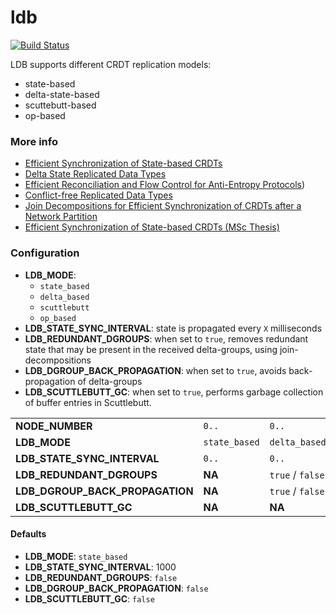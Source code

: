 # ldb 

[![Build Status](https://travis-ci.org/vitorenesduarte/ldb.svg?branch=master)](https://travis-ci.org/vitorenesduarte/ldb/)

LDB supports different CRDT replication models:
- state-based
- delta-state-based
- scuttebutt-based
- op-based


### More info
- [Efficient Synchronization of State-based CRDTs](https://arxiv.org/pdf/1803.02750.pdf)
- [Delta State Replicated Data Types](https://arxiv.org/pdf/1603.01529.pdf)
- [Efficient Reconciliation and Flow Control for Anti-Entropy Protocols](https://www.cs.cornell.edu/home/rvr/papers/flowgossip.pdf))
- [Conflict-free Replicated Data Types](https://pages.lip6.fr/Marc.Shapiro/papers/RR-7687.pdf)
- [Join Decompositions for Efficient Synchronization of CRDTs after a Network Partition](https://vitorenes.org/publication/enes-join-decompositions/enes-join-decompositions.pdf)
- [Efficient Synchronization of State-based CRDTs (MSc Thesis)](https://vitorenes.org/page/other/msc-thesis.pdf)

### Configuration
- __LDB_MODE__:
  - `state_based`
  - `delta_based`
  - `scuttlebutt`
  - `op_based`
- __LDB_STATE_SYNC_INTERVAL__: state is propagated every `X` milliseconds
- __LDB_REDUNDANT_DGROUPS__: when set to `true`,
removes redundant state that may be present in the received
delta-groups, using join-decompositions
- __LDB_DGROUP_BACK_PROPAGATION__: when set to `true`,
avoids back-propagation of delta-groups
- __LDB_SCUTTLEBUTT_GC__: when set to `true`, performs garbage collection of buffer entries in Scuttlebutt.

||||||
|---------------------------------|---------------|------------------|------------------|------------|
| __NODE_NUMBER__                 | `0..`         | `0..`            | `0..`            | `0..`      |
| __LDB_MODE__                    | `state_based` | `delta_based`    | `scuttlebutt`    | `op_based` |
| __LDB_STATE_SYNC_INTERVAL__     | `0..`         | `0..`            | `0..`            | `0..`      |
| __LDB_REDUNDANT_DGROUPS__       | __NA__        | `true` / `false` | __NA__           | __NA__     |
| __LDB_DGROUP_BACK_PROPAGATION__ | __NA__        | `true` / `false` | __NA__           | __NA__     |
| __LDB_SCUTTLEBUTT_GC__          | __NA__        | __NA__           | `true` / `false` | __NA__     |

#### Defaults
- __LDB_MODE__: `state_based`
- __LDB_STATE_SYNC_INTERVAL__: 1000
- __LDB_REDUNDANT_DGROUPS__: `false`
- __LDB_DGROUP_BACK_PROPAGATION__: `false`
- __LDB_SCUTTLEBUTT_GC__: `false`
